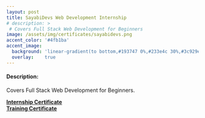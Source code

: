 ```yaml
---
layout: post
title: SayabiDevs Web Development Internship
# description: >
 # Covers Full Stack Web Development for Beginners
image: /assets/img/certificates/sayabidevs.png
accent_color: '#4fb1ba'
accent_image:
  background: 'linear-gradient(to bottom,#193747 0%,#233e4c 30%,#3c929e 50%,#d5d5d4 70%,#cdccc8 100%)'
  overlay:    true
---
```


#### Description: 
Covers Full Stack Web Development for Beginners.

<a href="https://verification.givemycertificate.com/v/e6095506-4f8e-4b6c-8972-9f0f0596e28a" target="_blank"><strong>Internship Certificate</strong></a>
<br>
<a href="https://user-images.githubusercontent.com/66676402/213678328-0342f9e3-b087-4aed-8b90-bc8e8930da7b.jpg" target="_blank"><strong>Training Certificate</strong></a>
